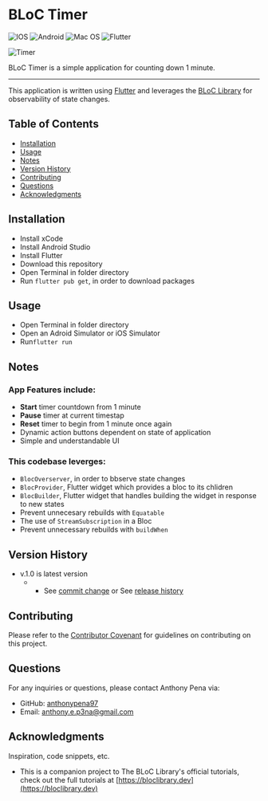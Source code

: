 # BLoC Timer

![IOS](https://img.shields.io/badge/iOS-000000?style=for-the-badge&logo=ios&logoColor=white) 
![Android](https://img.shields.io/badge/Android-3DDC84?style=for-the-badge&logo=android&logoColor=white) 
![Mac OS](https://img.shields.io/badge/mac%20os-000000?style=for-the-badge&logo=macos&logoColor=F0F0F0)
![Flutter](https://img.shields.io/badge/Flutter-%2302569B.svg?style=for-the-badge&logo=Flutter&logoColor=white)

![Timer](https://user-images.githubusercontent.com/79285555/179053360-c5b3f461-3ad8-4866-9e46-a17298e13526.gif)

BLoC Timer is a simple application for counting down 1 minute.

<hr>

This application is written using [Flutter](https://flutter.dev/) and leverages the [BLoC Library](https://bloclibrary.dev/#/) for observability of state changes.

## Table of Contents

- [Installation](#installation)
- [Usage](#usage)
- [Notes](#notes)
- [Version History](#version)
- [Contributing](#contributing)
- [Questions](#questions)
- [Acknowledgments](#acknowledgments)


## Installation

- Install xCode
- Install Android Studio
- Install Flutter
- Download this repository
- Open Terminal in folder directory
- Run `flutter pub get`, in order to download packages

## Usage

- Open Terminal in folder directory
- Open an Adroid Simulator or iOS Simulator
- Run`flutter run`

## Notes

### App Features include:
* **Start** timer countdown from 1 minute
* **Pause** timer at current timestap
* **Reset** timer to begin from 1 minute once again
* Dynamic action buttons dependent on state of application
* Simple and understandable UI

### This codebase leverges:
* `BlocOverserver`, in order to bbserve state changes
* `BlocProvider`, Flutter widget which provides a bloc to its chlidren
* `BlocBuilder`, Flutter widget that handles building the widget in response to new states
* Prevent unnecesary rebuilds with `Equatable`
* The use of `StreamSubscription` in a Bloc
* Prevent unnecessary rebuilds with `buildWhen`


## Version History

- v.1.0 is latest version
  - - See [commit change](https://github.com/anthonypena97/bloc-timer/commits/main) or See [release history](https://github.com/anthonypena97/bloc-timer/releases)

## Contributing

Please refer to the [Contributor Covenant](https://www.contributor-covenant.org/) for guidelines on contributing on this project.

## Questions

For any inquiries or questions, please contact Anthony Pena via:

- GitHub: [anthonypena97](https://github.com/anthonypena97)
- Email: <anthony.e.p3na@gmail.com>

## Acknowledgments

Inspiration, code snippets, etc.
- This is a companion project to The BLoC Library's official tutorials, check out the full tutorials at [https://bloclibrary.dev](https://bloclibrary.dev)
